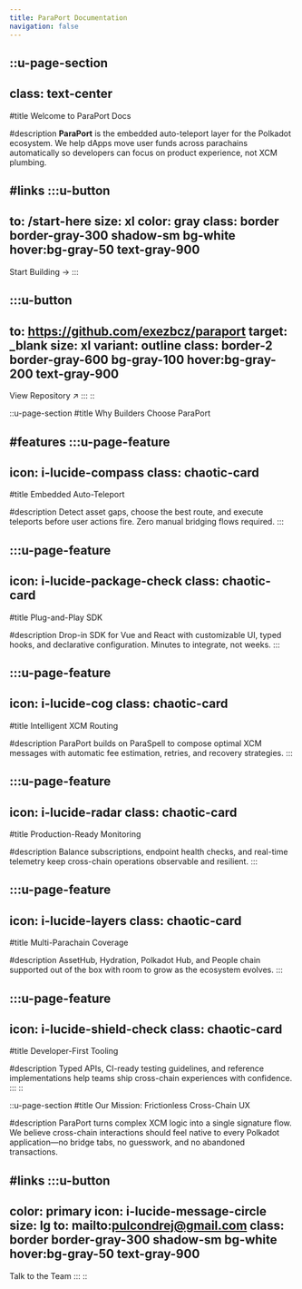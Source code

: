 ```yaml
---
title: ParaPort Documentation
navigation: false
---
```


::u-page-section
---
class: text-center
---
#title
Welcome to ParaPort Docs

#description
**ParaPort** is the embedded auto-teleport layer for the Polkadot ecosystem. We help dApps move user funds across parachains automatically so developers can focus on product experience, not XCM plumbing.

#links
  :::u-button
  ---
  to: /start-here
  size: xl
  color: gray
  class: border border-gray-300 shadow-sm bg-white hover:bg-gray-50 text-gray-900
  ---
  Start Building →
  :::

  :::u-button
  ---
  to: https://github.com/exezbcz/paraport
  target: _blank
  size: xl
  variant: outline
  class: border-2 border-gray-600 bg-gray-100 hover:bg-gray-200 text-gray-900
  ---
  View Repository ↗
  :::
::

::u-page-section
#title
Why Builders Choose ParaPort

#features
  :::u-page-feature
  ---
  icon: i-lucide-compass
  class: chaotic-card
  ---
  #title
  Embedded Auto-Teleport
  
  #description
  Detect asset gaps, choose the best route, and execute teleports before user actions fire. Zero manual bridging flows required.
  :::

  :::u-page-feature
  ---
  icon: i-lucide-package-check
  class: chaotic-card
  ---
  #title
  Plug-and-Play SDK
  
  #description
  Drop-in SDK for Vue and React with customizable UI, typed hooks, and declarative configuration. Minutes to integrate, not weeks.
  :::

  :::u-page-feature
  ---
  icon: i-lucide-cog
  class: chaotic-card
  ---
  #title
  Intelligent XCM Routing
  
  #description
  ParaPort builds on ParaSpell to compose optimal XCM messages with automatic fee estimation, retries, and recovery strategies.
  :::

  :::u-page-feature
  ---
  icon: i-lucide-radar
  class: chaotic-card
  ---
  #title
  Production-Ready Monitoring
  
  #description
  Balance subscriptions, endpoint health checks, and real-time telemetry keep cross-chain operations observable and resilient.
  :::

  :::u-page-feature
  ---
  icon: i-lucide-layers
  class: chaotic-card
  ---
  #title
  Multi-Parachain Coverage
  
  #description
  AssetHub, Hydration, Polkadot Hub, and People chain supported out of the box with room to grow as the ecosystem evolves.
  :::

  :::u-page-feature
  ---
  icon: i-lucide-shield-check
  class: chaotic-card
  ---
  #title
  Developer-First Tooling
  
  #description
  Typed APIs, CI-ready testing guidelines, and reference implementations help teams ship cross-chain experiences with confidence.
  :::
::

::u-page-section
#title
Our Mission: Frictionless Cross-Chain UX

#description
ParaPort turns complex XCM logic into a single signature flow. We believe cross-chain interactions should feel native to every Polkadot application—no bridge tabs, no guesswork, and no abandoned transactions.

#links
  :::u-button
  ---
  color: primary
  icon: i-lucide-message-circle
  size: lg
  to: mailto:pulcondrej@gmail.com
  class: border border-gray-300 shadow-sm bg-white hover:bg-gray-50 text-gray-900
  ---
  Talk to the Team
  :::
::

